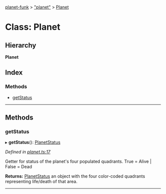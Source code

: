 [planet-funk](../README.md) > ["planet"](../modules/_planet_.md) > [Planet](../classes/_planet_.planet.md)

# Class: Planet

## Hierarchy

**Planet**

## Index

### Methods

* [getStatus](_planet_.planet.md#getstatus)

---

## Methods

<a id="getstatus"></a>

###  getStatus

▸ **getStatus**(): [PlanetStatus](../interfaces/_planet_.planetstatus.md)

*Defined in [planet.ts:17](https://github.com/WilliamRADFunk/planet-funk/blob/58fdaf6/src/classes/planet.ts#L17)*

Getter for status of the planet's four populated quadrants. True = Alive | False = Dead

**Returns:** [PlanetStatus](../interfaces/_planet_.planetstatus.md)
an object with the four color-coded quadrants representing life/death of that area.

___

